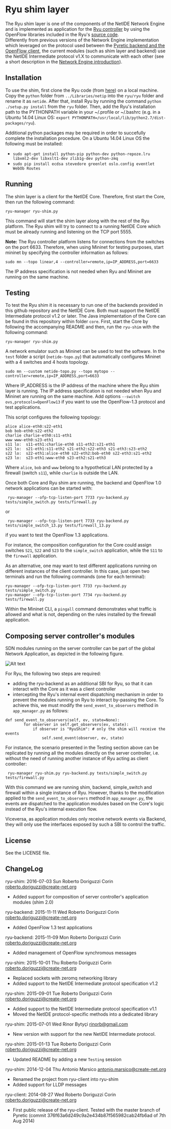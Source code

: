 # Ryu shim layer

The Ryu shim layer is one of the components of the NetIDE Network Engine and is implemented as application for the [Ryu controller](http://osrg.github.io/ryu/) by using the OpenFlow libraries included in the Ryu's [source code](https://github.com/osrg/ryu).  
Differently from previous versions of the Network Engine implementation which leveraged on the protocol used between the [Pyretic backend and the OpenFlow client](http://www.cs.princeton.edu/~jrex/papers/pyretic13.pdf), the current modules (such as shim layer and backend) use the NetIDE Intermediate protocol v1.X to communicate with each other (see a short description in the [Network Engine introduction](https://github.com/fp7-netide/Engine)).

## Installation

To use the shim, first clone the Ryu code (from [here](https://github.com/osrg/ryu)) on a local machine. Copy the ```python``` folder from ```../Libraries/netip``` into the ```ryu/ryu``` folder and rename it as ```netide```. After that, install Ryu by running the command ```python ./setup.py install``` from the ```ryu``` folder.
Then, add the Ryu's installation path to the PYTHONPATH variable in your ~/.profile or ~/.bashrc (e.g. in a Ubuntu 14.04 Linux OS: ```export PYTHONPATH=/usr/local/lib/python2.7/dist-packages/ryu```).

Additional python packages may be required in order to succefully complete the installation procedure. On a Ubuntu 14.04 Linux OS the following must be installed:
* ```sudo apt-get install python-pip python-dev python-repoze.lru libxml2-dev libxslt1-dev zlib1g-dev python-zmq```
* ```sudo pip install ecdsa stevedore greenlet oslo.config eventlet WebOb Routes```

## Running

The shim layer is a client for the NetIDE Core. Therefore, first start the Core, then run the following command:
```
ryu-manager ryu-shim.py
```

This command will start the shim layer along with the rest of the Ryu platform. The Ryu shim will try to connect to a running NetIDE Core which must be already running and listening on the TCP port 5555.

**Note:** The Ryu controller platform listens for connections from the switches on the port 6633. Therefore, when using Mininet for testing purposes, start mininet by specifying the controller information as follows:
```
sudo mn --topo linear,4 --controller=remote,ip=IP_ADDRESS,port=6633
```

The IP address specification is not needed when Ryu and Mininet are running on the same machine.

## Testing

To test the Ryu shim it is necessary to run one of the backends provided in this github repository and the NetIDE Core. Both must support the NetIDE Intermediate protocol v1.2 or later.
The Java implementation of the Core can be found in this repository within folder ```core```.
First, start the Core by following the accompanying README and then, run the ```ryu-shim``` with the following command:
```
ryu-manager ryu-shim.py
```

A network emulator such as Mininet can be used to test the software. In the ```test``` folder a script (```netide-topo.py```) that automatically configures Mininet with a 4 switches and 4 hosts topology.
```
sudo mn --custom netide-topo.py --topo mytopo --controller=remote,ip=IP_ADDRESS,port=6633
```
Where IP_ADDRESS is the IP address of the machine where the Ryu shim layer is running. The IP address specification is not needed when Ryu and Mininet are running on the same machine.
Add options ```--switch ovs,protocols=OpenFlow13``` if you want to use the OpenFlow-1.3 protocol and test applications.


This script configures the following topology:

```
alice alice-eth0:s22-eth1
bob bob-eth0:s22-eth2
charlie charlie-eth0:s11-eth1
www www-eth0:s23-eth1
s11 lo:  s11-eth1:charlie-eth0 s11-eth2:s21-eth1
s21 lo:  s21-eth1:s11-eth2 s21-eth2:s22-eth3 s21-eth3:s23-eth2
s22 lo:  s22-eth1:alice-eth0 s22-eth2:bob-eth0 s22-eth3:s21-eth2
s23 lo:  s23-eth1:www-eth0 s23-eth2:s21-eth3
```

Where ```alice```, ```bob``` and ```www``` belong to a hypothetical LAN protected by a firewall (switch ```s11```), while ```charlie``` is outside the LAN.

Once both Core and Ryu shim are running, the backend and OpenFlow 1.0 network applications can be started with:

``` ryu-manager --ofp-tcp-listen-port 7733 ryu-backend.py tests/simple_switch.py tests/firewall.py```

or

``` ryu-manager --ofp-tcp-listen-port 7733 ryu-backend.py tests/simple_switch_13.py tests/firewall_13.py```

if you want to test the OpenFlow 1.3 applications.

For instance, the composition configuration for the Core could assign switches ```S21```, ```S22``` and ```S23``` to the ```simple_switch``` application, while the ```S11``` to the ```firewall``` application.

As an alternative, one may want to test different applications running on different instances of the client controller. In this case, just open two terminals and run the following commands (one for each terminal):

```
ryu-manager --ofp-tcp-listen-port 7733 ryu-backend.py tests/simple_switch.py
ryu-manager --ofp-tcp-listen-port 7734 ryu-backend.py tests/firewall.py
```

Within the Mininet CLI, a ```pingall``` command demonstrates what traffic is allowed and what is not, depending on the rules installed by the firewall application.

## Composing server controller's modules

SDN modules running on the server controller can be part of the global Network Application, as depicted in the following figure.

![Alt text](detailed-architecture.png?raw=true " ")

For Ryu, the following two steps are required:

* adding the ryu-backend as an additional SBI for Ryu, so that it can interact with the Core as it was a client controller
* intercepting the Ryu's internal event dispatching  mechanism in order to prevent the modules running on Ryu to interact by-passing the Core. To achieve this, we must modify the ```send_event_to_observers``` method in ```app_manager.py``` as follows:

```
def send_event_to_observers(self, ev, state=None):
        for observer in self.get_observers(ev, state):
            if observer is "RyuShim": # only the shim will receive the events
                self.send_event(observer, ev, state)
```

For instance, the scenario presented in the Testing section above can be replicated by running all the modules directly on the server controller, i.e. without the need of running another instance of Ryu acting as client controller:

```
 ryu-manager ryu-shim.py ryu-backend.py tests/simple_switch.py tests/firewall.py
```
With this command we are running shim, backend, simple_switch and firewall within a single instance of Ryu. However, thanks to the modification applied to the ```send_event_to_observers``` method in ```app_manager.py```, the events are dispatched to the application modules based on the Core's logic instead of the Ryu's internal execution flow.

Viceversa, as application modules only receive network events via Backend, they will only use the interfaces exposed by such a SBI to control the traffic.

## License

See the LICENSE file.

## ChangeLog

ryu-shim: 2016-07-03 Sun Roberto Doriguzzi Corin <roberto.doriguzzi@create-net.org>

  * Added support for composition of server controller's application modules (shim 2.0)

ryu-backend: 2015-11-11 Wed Roberto Doriguzzi Corin <roberto.doriguzzi@create-net.org>

  * Added OpenFlow 1.3 test applications

ryu-backend: 2015-11-09 Mon Roberto Doriguzzi Corin <roberto.doriguzzi@create-net.org>

  * Added management of OpenFlow synchromous messages

ryu-shim: 2015-10-01 Thu Roberto Doriguzzi Corin <roberto.doriguzzi@create-net.org>

  * Replaced sockets with zeromq networking library
  * Added support to the NetIDE Intermediate protocol specification v1.2

ryu-shim: 2015-09-01 Tue Roberto Doriguzzi Corin <roberto.doriguzzi@create-net.org>

  * Added support to the NetIDE Intermediate protocol specification v1.1
  * Moved the NetIDE protocol-specific methods into a dedicated library

ryu-shim: 2015-07-01 Wed Rinor Bytyçi <rinorb@gmail.com>

  * New version with support for the new NetIDE Intermediate protocol.

ryu-shim: 2015-01-13 Tue Roberto Doriguzzi Corin <roberto.doriguzzi@create-net.org>

  * Updated README by adding a new ```Testing``` session

ryu-shim: 2014-12-04 Thu Antonio Marsico <antonio.marsico@create-net.org>

  * Renamed the project from ryu-client into ryu-shim
  * Added support for LLDP messages

ryu-client: 2014-08-27 Wed Roberto Doriguzzi Corin <roberto.doriguzzi@create-net.org>

  * First public release of the ryu-client. Tested with the master branch of Pyretic (commit 376f63a6d249c9a2e434b87f565982cab24fb6ad of 7th Aug 2014)
